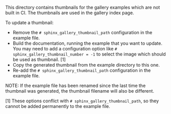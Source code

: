 This directory contains thumbnails for the gallery examples which are
not built in CI. The thumbnails are used in the gallery index page.

To update a thumbnail:
- Remove the ``# sphinx_gallery_thumbnail_path`` configuration in the
  example file.
- Build the documentation, running the example that you want to update.
  You may need to add a configuration option like
  ``# sphinx_gallery_thumbnail_number = -1`` to select the image which should
  be used as thumbnail. [1]
- Copy the generated thumbnail from the example directory to this one.
- Re-add the ``# sphinx_gallery_thumbnail_path`` configuration in the
  example file.

NOTE: If the example file has been renamed since the last time the thumbnail
was generated, the thumbnail filename will also be different.

[1] These options conflict with ``# sphinx_gallery_thumbnail_path``, so they
cannot be added permanently to the example file.
